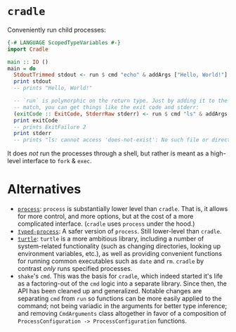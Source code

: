 # `cradle`

Conveniently run child processes:

```haskell
{-# LANGUAGE ScopedTypeVariables #-}
import Cradle

main :: IO ()
main = do
  StdoutTrimmed stdout <- run $ cmd "echo" & addArgs ["Hello, World!"]
  print stdout
  -- prints "Hello, World!"

  -- `run` is polymorphic on the return type. Just by adding it to the pattern
  -- match, you can get things like the exit code and stderr:
  (exitCode :: ExitCode, StderrRaw stderr) <- run $ cmd "ls" & addArgs ["does-not-exist"]
  print exitCode
  -- prints ExitFailure 2
  print stderr
  -- prints "ls: cannot access 'does-not-exist': No such file or directory\n"
```

It does _not_ run the processes through a shell, but rather is meant as a high-level interface to `fork` & `exec`.

# Alternatives

- [`process`](https://hackage.haskell.org/package/process): `process` is substantially lower level than `cradle`. That is, it allows for more control, and more options, but at the cost of a more complicated interface. (`cradle` uses `process` under the hood.)
- [`typed-process`](https://hackage.haskell.org/package/typed-process): A safer version of `process`. Still lower-level than `cradle`.
- [`turtle`](https://hackage.haskell.org/package/turtle): `turtle` is a more ambitious library, including a number of system-related functionality (such as changing directories, looking up environment variables, etc.), as well as providing convenient functions for running common executables such as `date` and `rm`. `cradle` by contrast *only* runs specified processes.
- `shake`'s `cmd`. This was the basis for `cradle`, which indeed started it's life as a factoring-out of the `cmd` logic into a separate library. Since then, the API has been cleaned up and generalized. Notable changes are separating `cmd` from `run` so functions can be more easily applied to the command; not being variadic in the arguments for better type inference; and removing `CmdArguments` class altogether in favor of a composition of `ProcessConfiguration -> ProcessConfiguration` functions.
